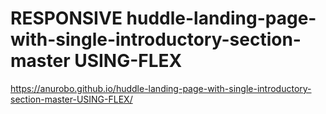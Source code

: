 # RESPONSIVE huddle-landing-page-with-single-introductory-section-master USING-FLEX

https://anurobo.github.io/huddle-landing-page-with-single-introductory-section-master-USING-FLEX/
